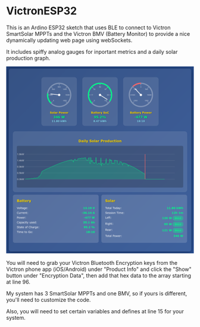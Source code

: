 # VictronESP32

This is an Ardino ESP32 sketch that uses BLE to connect to Victron SmartSolar MPPTs and the Victron BMV (Battery Monitor) to provide a nice dynamically updating web page using webSockets.

It includes spiffy analog gauges for inportant metrics and a daily solar production graph.

![Screenshot](https://github.com/ingineerix/VictronESP32/blob/main/screenshot3.png?raw=true)

You will need to grab your Victron Bluetooth Encryption keys from the Victron phone app (iOS/Android) under "Product Info" and click the "Show" button under "Encryption Data", then add that hex data to the array starting at line 96.

My system has 3 SmartSolar MPPTs and one BMV, so if yours is different, you'll need to customize the code.

Also, you will need to set certain variables and defines at line 15 for your system.
